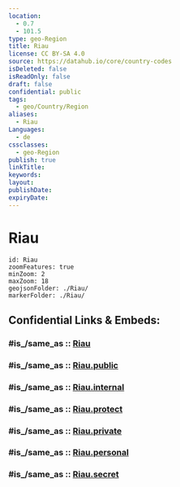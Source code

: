 ```yaml
---
location:
  - 0.7
  - 101.5
type: geo-Region
title: Riau
license: CC BY-SA 4.0
source: https://datahub.io/core/country-codes
isDeleted: false
isReadOnly: false
draft: false
confidential: public
tags:
  - geo/Country/Region
aliases:
  - Riau
Languages:
  - de
cssclasses:
  - geo-Region
publish: true
linkTitle:
keywords:
layout:
publishDate:
expiryDate:
---
```


# Riau

```leaflet
id: Riau
zoomFeatures: true 
minZoom: 2 
maxZoom: 18
geojsonFolder: ./Riau/
markerFolder: ./Riau/
```


## Confidential Links & Embeds: 

### #is_/same_as :: [Riau](/_Standards/Earth/Continent/Asia/Asia~South~East/Malay_Archipelago/Indonesia/provinces~Indonesia/Riau.md) 

### #is_/same_as :: [Riau.public](/_public/Earth/Continent/Asia/Asia~South~East/Malay_Archipelago/Indonesia/provinces~Indonesia/Riau.public.md) 

### #is_/same_as :: [Riau.internal](/_internal/Earth/Continent/Asia/Asia~South~East/Malay_Archipelago/Indonesia/provinces~Indonesia/Riau.internal.md) 

### #is_/same_as :: [Riau.protect](/_protect/Earth/Continent/Asia/Asia~South~East/Malay_Archipelago/Indonesia/provinces~Indonesia/Riau.protect.md) 

### #is_/same_as :: [Riau.private](/_private/Earth/Continent/Asia/Asia~South~East/Malay_Archipelago/Indonesia/provinces~Indonesia/Riau.private.md) 

### #is_/same_as :: [Riau.personal](/_personal/Earth/Continent/Asia/Asia~South~East/Malay_Archipelago/Indonesia/provinces~Indonesia/Riau.personal.md) 

### #is_/same_as :: [Riau.secret](/_secret/Earth/Continent/Asia/Asia~South~East/Malay_Archipelago/Indonesia/provinces~Indonesia/Riau.secret.md)


